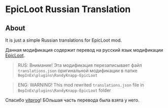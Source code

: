 # EpicLoot Russian Translation

## About
It is just a simple Russian translations for EpicLoot mod.

Данная модификация содержит перевод на русский язык модификации [EpicLoot](https://valheim.thunderstore.io/package/RandyKnapp/EpicLoot/).

> RUS: Внимание! Эта модификация перезаписывает файл `translations.json` оригинальной модификации в папке `BepInEx\plugins\RandyKnapp-EpicLoot`

> ENG: WARNING! This mod rewrited `translations.json` file in `BepInEx\plugins\RandyKnapp-EpicLoot` folder

Спасибо [vitprog](https://valheim.thunderstore.io/package/vitprog/)! БОльшая часть перевода была взята у него.